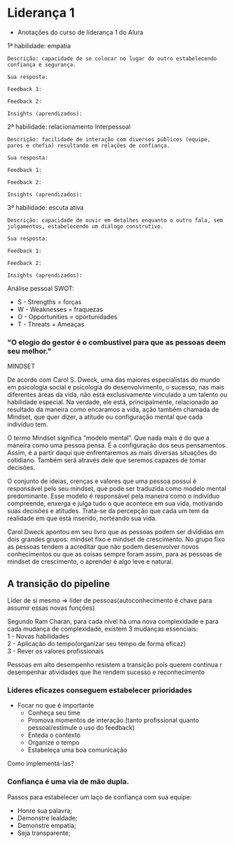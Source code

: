 # Liderança 1

- Anotações do curso de liderança 1 do Alura

1ª habilidade: empatia

    Descrição: capacidade de se colocar no lugar do outro estabelecendo confiança e segurança.

    Sua resposta:

    Feedback 1:

    Feedback 2:

    Insights (aprendizados):

2ª habilidade: relacionamento Interpessoal

    Descrição: facilidade de interação com diversos públicos (equipe, pares e chefia) resultando em relações de confiança.

    Sua resposta:

    Feedback 1:

    Feedback 2:

    Insights (aprendizados):

3ª habilidade: escuta ativa

    Descrição: capacidade de ouvir em detalhes enquanto o outro fala, sem julgamentos, estabelecendo um diálogo construtivo.

    Sua resposta:

    Feedback 1:

    Feedback 2:

    Insights (aprendizados):


Análise pessoal SWOT:

- S - Strengths = forças
- W - Weaknesses = fraquezas
- O - Opportunities = oportunidades
- T - Threats = Ameaças

### "O elogio do gestor é o combustivel para que as pessoas deem seu melhor."

MINDSET

De acordo com Carol S. Dweck, uma das maiores especialistas do mundo em psicologia social e psicologia do desenvolvimento, o sucesso, nas mais diferentes áreas da vida, não está exclusivamente vinculado a um talento ou habilidade especial. Na verdade, ele está, principalmente, relacionado ao resultado da maneira como encaramos a vida, ação também chamada de Mindset, que quer dizer, a atitude ou configuração mental que cada indivíduo tem.

O termo Mindset significa “modelo mental”. Que nada mais é do que a maneira como uma pessoa pensa. É a configuração dos seus pensamentos. Assim, é a partir daqui que enfrentaremos as mais diversas situações do cotidiano. Também será através dele que seremos capazes de tomar decisões.

O conjunto de ideias, crenças e valores que uma pessoa possui é responsável pelo seu mindset, que pode ser traduzida como modelo mental predominante. Esse modelo é responsável pela maneira como o indivíduo compreende, enxerga e julga tudo o que acontece em sua vida, motivando suas decisões e atitudes. Trata-se da percepção que cada um tem da realidade em que está inserido, norteando sua vida.


Carol Dweck apontou em seu livro que as pessoas podem ser divididas em dois grandes grupos: mindset fixo e mindset de crescimento. No grupo fixo as pessoas tendem a acreditar que não podem desenvolver novos conhecimentos ou que as coisas sempre foram assim, para as pessoas de mindset de crescimento, o aprender é algo leve e natural.

## A transição do pipeline<br>

Líder de si mesmo => líder de pessoas(autoconhecimento é chave para assumir essas novas funções)

Segundo Ram Charan, para cada nível há uma nova complexidade e para cada mudança de complexidade, existem 3 mudanças essenciais:<br>
1 - Novas habilidades<br>
2 - Aplicação do tempo(organizar seu tempo de forma eficaz)<br>
3 - Rever os valores profissionais<br>

Pessoas em alto desempenho resistem a transição pois querem continua r desempenhar atividades que lhe rendem sucesso e reconhecimento

### Líderes eficazes conseguem estabelecer prioridades
- Focar no que é importante
	- Conheça seu time
	- Promova momentos de interação (tanto profissional quanto pessoal/estimule o uso do feedback)
	- Enteda o contexto
	- Organize o tempo
	- Estabeleça uma boa comunicação

Como implementá-las?

### Confiança é uma via de mão dupla.

Passos para estabelecer um laço de confiança com sua equipe:
- Honre sua palavra;
- Demonstre lealdade;
- Demonstre empatia;
- Seja transparente;
